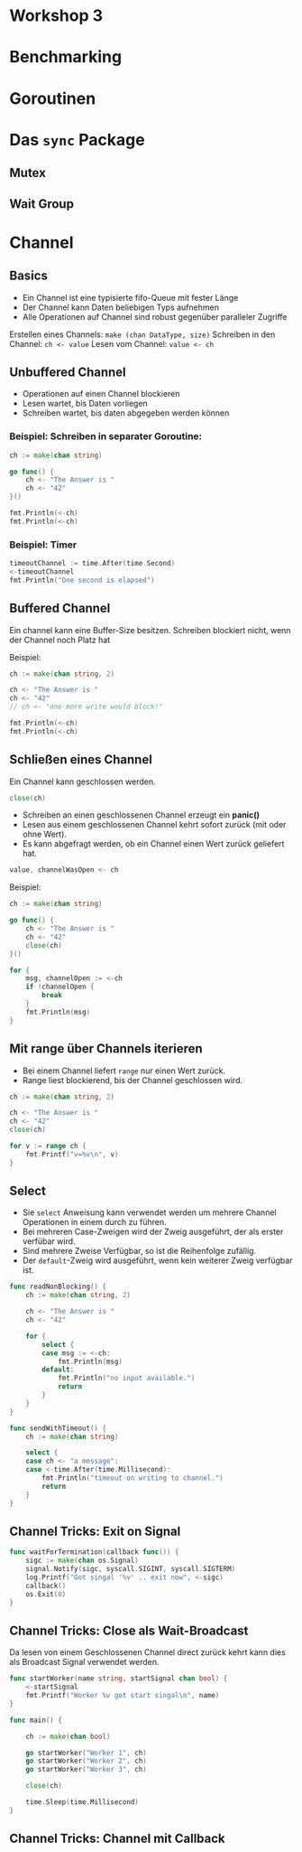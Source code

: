 # Workshop 3

# Benchmarking
# Goroutinen
# Das `sync` Package
## Mutex
## Wait Group

# Channel

## Basics
* Ein Channel ist eine typisierte fifo-Queue mit fester Länge
* Der Channel kann Daten beliebigen Typs aufnehmen
* Alle Operationen auf Channel sind robust gegenüber paralleler Zugriffe

Erstellen eines Channels: `make (chan DataType, size)`
Schreiben in den Channel: `ch <- value`
Lesen vom Channel: `value <- ch`


## Unbuffered Channel
* Operationen auf einen Channel blockieren
* Lesen wartet, bis Daten vorliegen
* Schreiben wartet, bis daten abgegeben werden können

### Beispiel: Schreiben in separater Goroutine:
```go
ch := make(chan string)

go func() {
	ch <- "The Answer is "
	ch <- "42"
}()

fmt.Println(<-ch)
fmt.Println(<-ch)
```

### Beispiel: Timer
```go
timeoutChannel := time.After(time.Second)
<-timeoutChannel
fmt.Println("One second is elapsed")
```

## Buffered Channel
Ein channel kann eine Buffer-Size besitzen.
Schreiben blockiert nicht, wenn der Channel noch Platz hat

Beispiel:
```go
ch := make(chan string, 2)

ch <- "The Answer is "
ch <- "42"
// ch <- "one more write would block!"

fmt.Println(<-ch)
fmt.Println(<-ch)
```

## Schließen eines Channel
Ein Channel kann geschlossen werden.
```go
close(ch)
```

* Schreiben an einen geschlossenen Channel erzeugt ein __panic()__
* Lesen aus einem geschlossenen Channel kehrt sofort zurück (mit oder ohne Wert).
* Es kann abgefragt werden, ob ein Channel einen Wert zurück geliefert hat.

```go
value, channelWasOpen <- ch
```

Beispiel:
```go
ch := make(chan string)

go func() {
	ch <- "The Answer is "
	ch <- "42"
	close(ch)
}()

for {
	msg, channelOpen := <-ch
	if !channelOpen {
		break
	}
	fmt.Println(msg)
}
```

## Mit range über Channels iterieren
* Bei einem Channel liefert `range` nur einen Wert zurück.
* Range liest blockierend, bis der Channel geschlossen wird.

```go
ch := make(chan string, 2)

ch <- "The Answer is "
ch <- "42"
close(ch)

for v := range ch {
	fmt.Printf("v=%v\n", v)
}
```

## Select
* Sie `select` Anweisung kann verwendet werden um mehrere Channel Operationen in einem durch zu führen.
* Bei mehreren Case-Zweigen wird der Zweig ausgeführt, der als erster verfübar wird.
* Sind mehrere Zweise Verfügbar, so ist die Reihenfolge zufällig.
* Der `default`-Zweig wird ausgeführt, wenn kein weiterer Zweig verfügbar ist.


```go
func readNonBlocking() {
	ch := make(chan string, 2)

	ch <- "The Answer is "
	ch <- "42"

	for {
		select {
		case msg := <-ch:
			fmt.Println(msg)
		default:
			fmt.Println("no input available.")
			return
		}
	}
}
```

```go
func sendWithTimeout() {
	ch := make(chan string)

	select {
	case ch <- "a message":
	case <-time.After(time.Millisecond):
		fmt.Println("timeout on writing to channel.")
		return
	}
}
```

## Channel Tricks: Exit on Signal
```go
func waitForTermination(callback func()) {
	sigc := make(chan os.Signal)
	signal.Notify(sigc, syscall.SIGINT, syscall.SIGTERM)
	log.Printf("Got singal '%v' .. exit now", <-sigc)
	callback()
	os.Exit(0)
}
```

## Channel Tricks: Close als Wait-Broadcast
Da lesen von einem Geschlossenen Channel direct zurück kehrt kann dies als
Broadcast Signal verwendet werden.

```go
func startWorker(name string, startSignal chan bool) {
	<-startSignal
	fmt.Printf("Worker %v got start singal\n", name)
}

func main() {

	ch := make(chan bool)

	go startWorker("Worker 1", ch)
	go startWorker("Worker 2", ch)
	go startWorker("Worker 3", ch)

	close(ch)

	time.Sleep(time.Millisecond)
}
```

## Channel Tricks: Channel mit Callback
